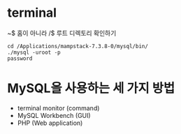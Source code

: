 # terminal
~$ 홈이 아니라 /$ 루트 디렉토리 확인하기

    cd /Applications/mampstack-7.3.8-0/mysql/bin/
    ./mysql -uroot -p
    password

# MySQL을 사용하는 세 가지 방법

* terminal monitor (command)
* MySQL Workbench (GUI)
* PHP (Web application)

